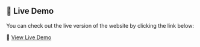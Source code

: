 ## 🚀 Live Demo

You can check out the live version of the website by clicking the link below:

🔗 [View Live Demo](https://ketorg.com/index.php)
